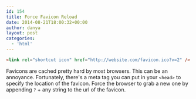 ```yaml
---
id: 154
title: Force Favicon Reload
date: 2014-08-21T18:00:32+00:00
author: danya
layout: post
categories:
  - 'html'
---
```

```html
<link rel="shortcut icon" href="http://website.com/favicon.ico?v=2" />
```

Favicons are cached pretty hard by most browsers. This can be an annoyance. Fortunately, there's a meta tag you can put in your `<head>` to specify the location of the favicon. Force the browser to grab a new one by appending `?` + any string to the url of the favicon.
